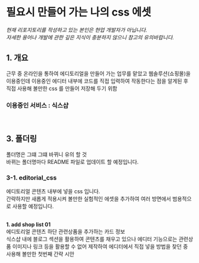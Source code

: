 # 필요시 만들어 가는 나의 css 에셋

<i>현재 리포지토리를 작성하고 있는 본인은 현업 개발자가 아닙니다.<br>
자세한 용어나 개발에 관한 깊은 지식이 충분하지 않으니 참고의 유의바랍니다.</i>

## 1. 개요

근무 중 온라인을 통하여 에디토리얼을 만들어 가는 업무를 맡았고 웹솔루션(쇼핑몰)을 이용중인데 이용중인 에디터 내부에 코드를 직접 입력하여 작동한다는 점을 알게된 후 직접 사용해 볼만한 css 를 만들어 저장해 두기 위함
<br>

### 이용중인 서비스 : 식스샵

<br>

## 3. 폴더링

폴더명은 그떄 그떄 바뀌니 유의 할 것
<br>
바뀌는 폴더명마다 README 파일로 업데이트 할 예정입니다.

### 3-1. editorial_css

에디토리얼 콘텐츠 내부에 넣을 css 입니다.
<br>
간략하지만 새롭게 적용시켜 볼만한 실험적인 에셋을 추가하여 여러 방면에서 범용적으로 사용할 예정입니다.
<br>
<br>

<b>1. add shop list 01</b>
<br>
에디토리얼 콘텐츠 하단 관련상품을 추가하는 카드 정보
<br>
식스샵 내에 블로그 섹션을 활용하여 콘텐츠를 채우고 있으나 에디터 기능으로는 관련상품 이미지나 링크 등을 활용할 수 없어 제작하여 에디터에서 직접 넣을 방법을 찾던 중 사용해 볼만한 첫번째 간략 시안
